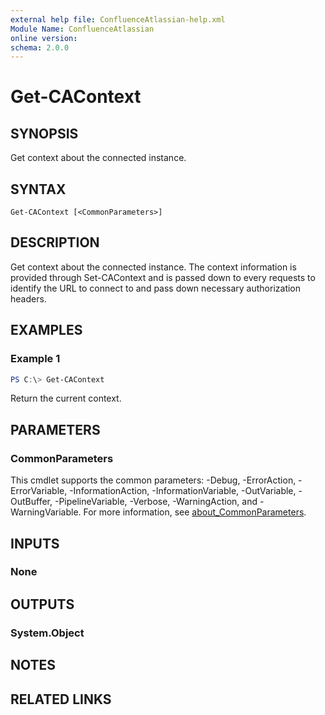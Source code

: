 ```yaml
---
external help file: ConfluenceAtlassian-help.xml
Module Name: ConfluenceAtlassian
online version:
schema: 2.0.0
---
```


# Get-CAContext

## SYNOPSIS
Get context about the connected instance.

## SYNTAX

```
Get-CAContext [<CommonParameters>]
```

## DESCRIPTION
Get context about the connected instance. The context information is provided through Set-CAContext and is passed down to every requests to identify the URL to connect to and pass down necessary authorization headers.

## EXAMPLES

### Example 1
```powershell
PS C:\> Get-CAContext
```

Return the current context.

## PARAMETERS

### CommonParameters
This cmdlet supports the common parameters: -Debug, -ErrorAction, -ErrorVariable, -InformationAction, -InformationVariable, -OutVariable, -OutBuffer, -PipelineVariable, -Verbose, -WarningAction, and -WarningVariable. For more information, see [about_CommonParameters](http://go.microsoft.com/fwlink/?LinkID=113216).

## INPUTS

### None

## OUTPUTS

### System.Object
## NOTES

## RELATED LINKS
